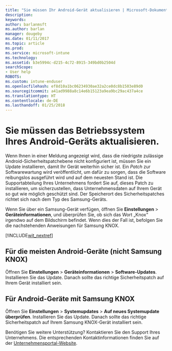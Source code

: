 ```yaml
---
title: "Sie müssen Ihr Android-Gerät aktualisieren | Microsoft-Dokumentation"
description: 
keywords: 
author: barlanmsft
ms.author: barlan
manager: dougeby
ms.date: 01/11/2017
ms.topic: article
ms.prod: 
ms.service: microsoft-intune
ms.technology: 
ms.assetid: b3e5994c-d215-4c72-8915-349bd0b2504d
searchScope:
- User help
ROBOTS: 
ms.custom: intune-enduser
ms.openlocfilehash: ef8d10a1bc06234930ae32a2ce0dc8b1503e89d0
ms.sourcegitcommit: a41ad9988a8c14e6b15123a9ea9bc29ac437a4ce
ms.translationtype: HT
ms.contentlocale: de-DE
ms.lasthandoff: 01/25/2018
---
```

# <a name="you-need-to-update-your-android-devices-operating-system"></a>Sie müssen das Betriebssystem Ihres Android-Geräts aktualisieren.

Wenn Ihnen in einer Meldung angezeigt wird, dass die niedrigste zulässige Android-Sicherheitspatchebene nicht konfiguriert ist, müssen Sie ein Update installieren, damit Ihr Gerät weiterhin sicher ist. Ein _Patch_ zur Softwarewartung wird veröffentlicht, um dafür zu sorgen, dass die Software reibungslos ausgeführt wird und auf dem neuesten Stand ist. Die Supportabteilung Ihres Unternehmens fordert Sie auf, dieses Patch zu installieren, um sicherzustellen, dass Unternehmensdaten auf Ihrem Gerät so gut wie möglich geschützt sind. Der Speicherort des Sicherheitspatches richtet sich nach dem Typ des Samsung-Geräts.

Wenn Sie über ein Samsung-Gerät verfügen, öffnen Sie **Einstellungen** > **Geräteinformationen**, und überprüfen Sie, ob sich das Wort „Knox“ irgendwo auf dem Bildschirm befindet. Wenn dies der Fall ist, befolgen Sie die nachstehenden Anweisungen für Samsung KNOX.

[!INCLUDE[wit_nextref](includes/end-user-os-update-guidance.md)]

## <a name="for-most-android-devices-non-samsung-knox"></a>Für die meisten Android-Geräte (nicht Samsung KNOX)

Öffnen Sie **Einstellungen** > **Geräteinformationen** > **Software-Updates**. Installieren Sie das Update. Danach sollte das richtige Sicherheitspatch auf Ihrem Gerät installiert sein.

## <a name="for-samsung-knox-android-devices"></a>Für Android-Geräte mit Samsung KNOX

Öffnen Sie **Einstellungen** > **Systemupdates** > **Auf neues Systemupdate überprüfen**. Installieren Sie das Update. Danach sollte das richtige Sicherheitspatch auf Ihrem Samsung KNOX-Gerät installiert sein.



Benötigen Sie weitere Unterstützung? Kontaktieren Sie den Support Ihres Unternehmens. Die entsprechenden Kontaktinformationen finden Sie auf der [Unternehmensportal-Website](https://portal.manage.microsoft.com#HelpDeskDialog).
